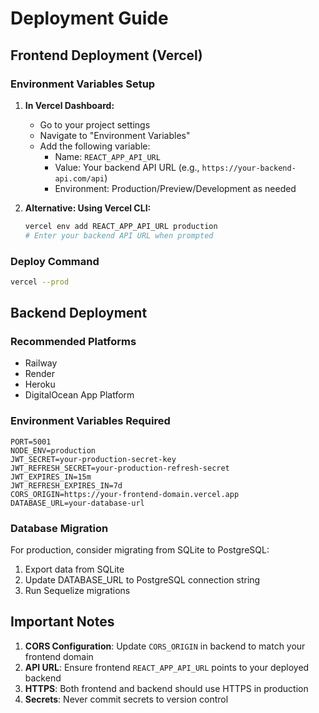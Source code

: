 # Deployment Guide

## Frontend Deployment (Vercel)

### Environment Variables Setup

1. **In Vercel Dashboard:**
   - Go to your project settings
   - Navigate to "Environment Variables"
   - Add the following variable:
     - Name: `REACT_APP_API_URL`
     - Value: Your backend API URL (e.g., `https://your-backend-api.com/api`)
     - Environment: Production/Preview/Development as needed

2. **Alternative: Using Vercel CLI:**
   ```bash
   vercel env add REACT_APP_API_URL production
   # Enter your backend API URL when prompted
   ```

### Deploy Command
```bash
vercel --prod
```

## Backend Deployment

### Recommended Platforms
- Railway
- Render
- Heroku
- DigitalOcean App Platform

### Environment Variables Required
```
PORT=5001
NODE_ENV=production
JWT_SECRET=your-production-secret-key
JWT_REFRESH_SECRET=your-production-refresh-secret
JWT_EXPIRES_IN=15m
JWT_REFRESH_EXPIRES_IN=7d
CORS_ORIGIN=https://your-frontend-domain.vercel.app
DATABASE_URL=your-database-url
```

### Database Migration
For production, consider migrating from SQLite to PostgreSQL:
1. Export data from SQLite
2. Update DATABASE_URL to PostgreSQL connection string
3. Run Sequelize migrations

## Important Notes

1. **CORS Configuration**: Update `CORS_ORIGIN` in backend to match your frontend domain
2. **API URL**: Ensure frontend `REACT_APP_API_URL` points to your deployed backend
3. **HTTPS**: Both frontend and backend should use HTTPS in production
4. **Secrets**: Never commit secrets to version control